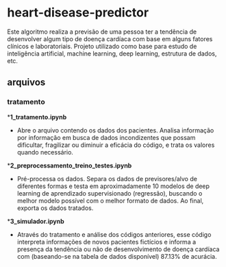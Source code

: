 # heart-disease-predictor
Este algoritmo realiza a previsão de uma pessoa ter a tendência de desenvolver algum tipo de doença cardíaca com base em alguns fatores clínicos e laboratoriais. Projeto utilizado como base para estudo de inteligência artificial, machine learning, deep learning, estrutura de dados, etc.

## arquivos

### tratamento
***1_tratamento.ipynb**
- Abre o arquivo contendo os dados dos pacientes. Analisa informação por informação em busca de dados incondizentes que possam dificultar, fragilizar ou diminuir a eficácia do código, e trata os valores quando necessário.

***2_preprocessamento_treino_testes.ipynb**
- Pré-processa os dados. Separa os dados de previsores/alvo de diferentes formas e testa em aproximadamente 10 modelos de deep learning de aprendizado supervisionado (regressão), buscando o melhor modelo possível com o melhor formato de dados. Ao final, exporta os dados tratados.

***3_simulador.ipynb**
- Através do tratamento e análise dos códigos anteriores, esse código interpreta informações de novos pacientes fictícios e informa a presença da tendência ou não de desenvolvimento de doença cardíaca com (baseando-se na tabela de dados disponível) 87.13% de acurácia.
